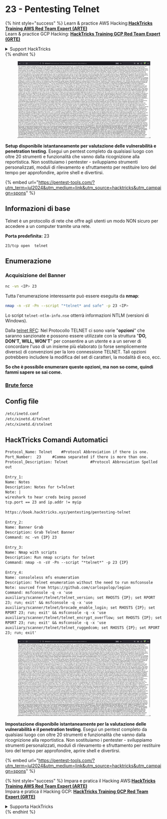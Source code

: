 # 23 - Pentesting Telnet

{% hint style="success" %}
Learn & practice AWS Hacking:<img src="/.gitbook/assets/arte.png" alt="" data-size="line">[**HackTricks Training AWS Red Team Expert (ARTE)**](https://training.hacktricks.xyz/courses/arte)<img src="/.gitbook/assets/arte.png" alt="" data-size="line">\
Learn & practice GCP Hacking: <img src="/.gitbook/assets/grte.png" alt="" data-size="line">[**HackTricks Training GCP Red Team Expert (GRTE)**<img src="/.gitbook/assets/grte.png" alt="" data-size="line">](https://training.hacktricks.xyz/courses/grte)

<details>

<summary>Support HackTricks</summary>

* Check the [**subscription plans**](https://github.com/sponsors/carlospolop)!
* **Join the** 💬 [**Discord group**](https://discord.gg/hRep4RUj7f) or the [**telegram group**](https://t.me/peass) or **follow** us on **Twitter** 🐦 [**@hacktricks\_live**](https://twitter.com/hacktricks\_live)**.**
* **Share hacking tricks by submitting PRs to the** [**HackTricks**](https://github.com/carlospolop/hacktricks) and [**HackTricks Cloud**](https://github.com/carlospolop/hacktricks-cloud) github repos.

</details>
{% endhint %}

<figure><img src="/.gitbook/assets/image (14) (1).png" alt=""><figcaption></figcaption></figure>

**Setup disponibile istantaneamente per valutazione delle vulnerabilità e penetration testing**. Esegui un pentest completo da qualsiasi luogo con oltre 20 strumenti e funzionalità che vanno dalla ricognizione alla reportistica. Non sostituiamo i pentester - sviluppiamo strumenti personalizzati, moduli di rilevamento e sfruttamento per restituire loro del tempo per approfondire, aprire shell e divertirsi.

{% embed url="https://pentest-tools.com/?utm_term=jul2024&utm_medium=link&utm_source=hacktricks&utm_campaign=spons" %}

## **Informazioni di base**

Telnet è un protocollo di rete che offre agli utenti un modo NON sicuro per accedere a un computer tramite una rete.

**Porta predefinita:** 23
```
23/tcp open  telnet
```
## **Enumerazione**

### **Acquisizione del Banner**
```bash
nc -vn <IP> 23
```
Tutta l'enumerazione interessante può essere eseguita da **nmap**:
```bash
nmap -n -sV -Pn --script "*telnet* and safe" -p 23 <IP>
```
Lo script `telnet-ntlm-info.nse` otterrà informazioni NTLM (versioni di Windows).

Dalla [telnet RFC](https://datatracker.ietf.org/doc/html/rfc854): Nel Protocollo TELNET ci sono varie "**opzioni**" che saranno sanzionate e possono essere utilizzate con la struttura "**DO, DON'T, WILL, WON'T**" per consentire a un utente e a un server di concordare l'uso di un insieme più elaborato (o forse semplicemente diverso) di convenzioni per la loro connessione TELNET. Tali opzioni potrebbero includere la modifica del set di caratteri, la modalità di eco, ecc.

**So che è possibile enumerare queste opzioni, ma non so come, quindi fammi sapere se sai come.**

### [Brute force](../generic-methodologies-and-resources/brute-force.md#telnet)

## Config file
```bash
/etc/inetd.conf
/etc/xinetd.d/telnet
/etc/xinetd.d/stelnet
```
## HackTricks Comandi Automatici
```
Protocol_Name: Telnet    #Protocol Abbreviation if there is one.
Port_Number:  23     #Comma separated if there is more than one.
Protocol_Description: Telnet          #Protocol Abbreviation Spelled out

Entry_1:
Name: Notes
Description: Notes for t=Telnet
Note: |
wireshark to hear creds being passed
tcp.port == 23 and ip.addr != myip

https://book.hacktricks.xyz/pentesting/pentesting-telnet

Entry_2:
Name: Banner Grab
Description: Grab Telnet Banner
Command: nc -vn {IP} 23

Entry_3:
Name: Nmap with scripts
Description: Run nmap scripts for telnet
Command: nmap -n -sV -Pn --script "*telnet*" -p 23 {IP}

Entry_4:
Name: consoleless mfs enumeration
Description: Telnet enumeration without the need to run msfconsole
Note: sourced from https://github.com/carlospolop/legion
Command: msfconsole -q -x 'use auxiliary/scanner/telnet/telnet_version; set RHOSTS {IP}; set RPORT 23; run; exit' && msfconsole -q -x 'use auxiliary/scanner/telnet/brocade_enable_login; set RHOSTS {IP}; set RPORT 23; run; exit' && msfconsole -q -x 'use auxiliary/scanner/telnet/telnet_encrypt_overflow; set RHOSTS {IP}; set RPORT 23; run; exit' && msfconsole -q -x 'use auxiliary/scanner/telnet/telnet_ruggedcom; set RHOSTS {IP}; set RPORT 23; run; exit'

```
<figure><img src="/.gitbook/assets/image (14) (1).png" alt=""><figcaption></figcaption></figure>

**Impostazione disponibile istantaneamente per la valutazione delle vulnerabilità e il penetration testing**. Esegui un pentest completo da qualsiasi luogo con oltre 20 strumenti e funzionalità che vanno dalla ricognizione alla reportistica. Non sostituiamo i pentester - sviluppiamo strumenti personalizzati, moduli di rilevamento e sfruttamento per restituire loro del tempo per approfondire, aprire shell e divertirsi.

{% embed url="https://pentest-tools.com/?utm_term=jul2024&utm_medium=link&utm_source=hacktricks&utm_campaign=spons" %}

{% hint style="success" %}
Impara e pratica il Hacking AWS:<img src="/.gitbook/assets/arte.png" alt="" data-size="line">[**HackTricks Training AWS Red Team Expert (ARTE)**](https://training.hacktricks.xyz/courses/arte)<img src="/.gitbook/assets/arte.png" alt="" data-size="line">\
Impara e pratica il Hacking GCP: <img src="/.gitbook/assets/grte.png" alt="" data-size="line">[**HackTricks Training GCP Red Team Expert (GRTE)**<img src="/.gitbook/assets/grte.png" alt="" data-size="line">](https://training.hacktricks.xyz/courses/grte)

<details>

<summary>Supporta HackTricks</summary>

* Controlla i [**piani di abbonamento**](https://github.com/sponsors/carlospolop)!
* **Unisciti al** 💬 [**gruppo Discord**](https://discord.gg/hRep4RUj7f) o al [**gruppo telegram**](https://t.me/peass) o **seguici** su **Twitter** 🐦 [**@hacktricks\_live**](https://twitter.com/hacktricks\_live)**.**
* **Condividi trucchi di hacking inviando PR ai** [**HackTricks**](https://github.com/carlospolop/hacktricks) e [**HackTricks Cloud**](https://github.com/carlospolop/hacktricks-cloud) repos di github.

</details>
{% endhint %}
